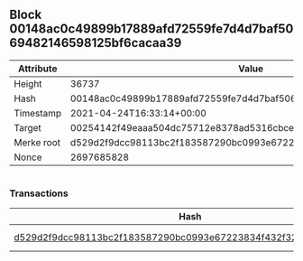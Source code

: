 ## Block 00148ac0c49899b17889afd72559fe7d4d7baf5069482146598125bf6cacaa39

Attribute | Value
--- | ---
Height | 36737
Hash | 00148ac0c49899b17889afd72559fe7d4d7baf5069482146598125bf6cacaa39
Timestamp | 2021-04-24T16:33:14+00:00
Target | 00254142f49eaaa504dc75712e8378ad5316cbcead634704b3734b6271167cc4
Merke root | d529d2f9dcc98113bc2f183587290bc0993e67223834f432f3234fa37b3d9b4f
Nonce | 2697685828

```

```

### Transactions

Hash | Amount
--- | ---
[d529d2f9dcc98113bc2f183587290bc0993e67223834f432f3234fa37b3d9b4f](d529d2f9dcc98113bc2f183587290bc0993e67223834f432f3234fa37b3d9b4f.md) | 10.00000000 SKEPTI 
